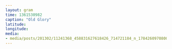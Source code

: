 ```yaml
---
layout: gram
time: 1361530982
caption: "Old Glory"
latitude: 
longitude: 
media:
- media/posts/201302/11241368_458831627618426_714721184_n_17842609708000351.jpg
---
```

